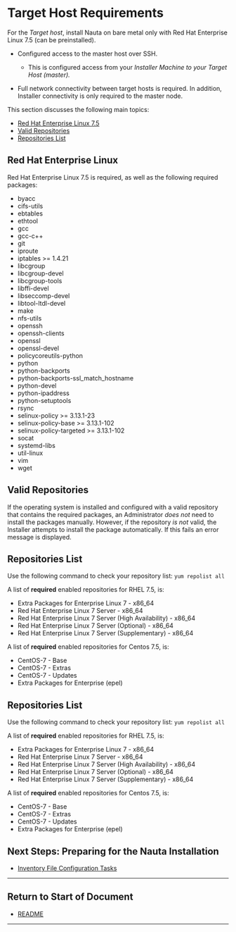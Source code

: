 

# Target Host Requirements

For the _Target host_, install Nauta on bare metal only with Red Hat Enterprise Linux 7.5 (can be preinstalled).

- Configured access to the master host over SSH.
  - This is configured access from your _Installer Machine to your Target Host (master)._
  
- Full network connectivity between target hosts is required. In addition, Installer connectivity is only required to the master node.

This section discusses the following main topics: 

- [Red Hat Enterprise Linux 7.5](#red-hat-enterprise-linux)  
- [Valid Repositories](#valid-repositories)  
- [Repositories List](#repositories-list)

## Red Hat Enterprise Linux

Red Hat Enterprise Linux 7.5 is required, as well as the following required packages: 

  - byacc
  - cifs-utils
  - ebtables
  - ethtool
  - gcc
  - gcc-c++
  - git
  - iproute
  - iptables >= 1.4.21
  - libcgroup
  - libcgroup-devel
  - libcgroup-tools
  - libffi-devel
  - libseccomp-devel
  - libtool-ltdl-devel
  - make
  - nfs-utils
  - openssh
  - openssh-clients
  - openssl
  - openssl-devel
  - policycoreutils-python
  - python
  - python-backports
  - python-backports-ssl_match_hostname
  - python-devel
  - python-ipaddress
  - python-setuptools
  - rsync
  - selinux-policy >= 3.13.1-23
  - selinux-policy-base >= 3.13.1-102
  - selinux-policy-targeted >= 3.13.1-102
  - socat
  - systemd-libs
  - util-linux
  - vim
  - wget

## Valid Repositories

If the operating system is installed and configured with a valid repository that contains the required packages, an Administrator _does not_ need to install the packages manually. However, if the repository _is not_ valid, the Installer  attempts to install the package automatically. If this fails an error message is displayed.

## Repositories List

Use the following command to check your repository list: `yum repolist all`

A list of **required** enabled repositories for RHEL 7.5, is:

- Extra Packages for Enterprise Linux 7 - x86_64
- Red Hat Enterprise Linux 7 Server - x86_64
- Red Hat Enterprise Linux 7 Server (High Availability) - x86_64
- Red Hat Enterprise Linux 7 Server (Optional) - x86_64
- Red Hat Enterprise Linux 7 Server (Supplementary) - x86_64

A list of **required** enabled repositories for Centos 7.5, is:

- CentOS-7 - Base
- CentOS-7 - Extras
- CentOS-7 - Updates
- Extra Packages for Enterprise (epel) 

## Repositories List

Use the following command to check your repository list: `yum repolist all`

A list of **required** enabled repositories for RHEL 7.5, is:

- Extra Packages for Enterprise Linux 7 - x86_64
- Red Hat Enterprise Linux 7 Server - x86_64
- Red Hat Enterprise Linux 7 Server (High Availability) - x86_64
- Red Hat Enterprise Linux 7 Server (Optional) - x86_64
- Red Hat Enterprise Linux 7 Server (Supplementary) - x86_64

A list of **required** enabled repositories for Centos 7.5, is:

- CentOS-7 - Base
- CentOS-7 - Extras
- CentOS-7 - Updates
- Extra Packages for Enterprise (epel)

## Next Steps: Preparing for the Nauta Installation

* [Inventory File Configuration Tasks](../Inventory_Tasks/IT.md)

----------------------
## Return to Start of Document

* [README](../README.md)

----------------------

